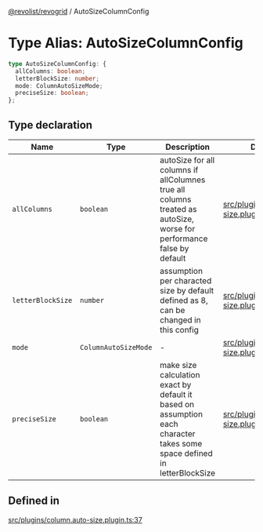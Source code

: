 [@revolist/revogrid](README.md) / AutoSizeColumnConfig

# Type Alias: AutoSizeColumnConfig

```ts
type AutoSizeColumnConfig: {
  allColumns: boolean;
  letterBlockSize: number;
  mode: ColumnAutoSizeMode;
  preciseSize: boolean;
};
```

## Type declaration

| Name | Type | Description | Defined in |
| ------ | ------ | ------ | ------ |
| `allColumns` | `boolean` | autoSize for all columns if allColumnes true all columns treated as autoSize, worse for performance false by default | [src/plugins/column.auto-size.plugin.ts:45](https://github.com/revolist/revogrid/blob/babcd934a05d11632dc60c6964673e41a780bbb7/src/plugins/column.auto-size.plugin.ts#L45) |
| `letterBlockSize` | `number` | assumption per characted size by default defined as 8, can be changed in this config | [src/plugins/column.auto-size.plugin.ts:50](https://github.com/revolist/revogrid/blob/babcd934a05d11632dc60c6964673e41a780bbb7/src/plugins/column.auto-size.plugin.ts#L50) |
| `mode` | `ColumnAutoSizeMode` | - | [src/plugins/column.auto-size.plugin.ts:39](https://github.com/revolist/revogrid/blob/babcd934a05d11632dc60c6964673e41a780bbb7/src/plugins/column.auto-size.plugin.ts#L39) |
| `preciseSize` | `boolean` | make size calculation exact by default it based on assumption each character takes some space defined in letterBlockSize | [src/plugins/column.auto-size.plugin.ts:53](https://github.com/revolist/revogrid/blob/babcd934a05d11632dc60c6964673e41a780bbb7/src/plugins/column.auto-size.plugin.ts#L53) |

## Defined in

[src/plugins/column.auto-size.plugin.ts:37](https://github.com/revolist/revogrid/blob/babcd934a05d11632dc60c6964673e41a780bbb7/src/plugins/column.auto-size.plugin.ts#L37)
